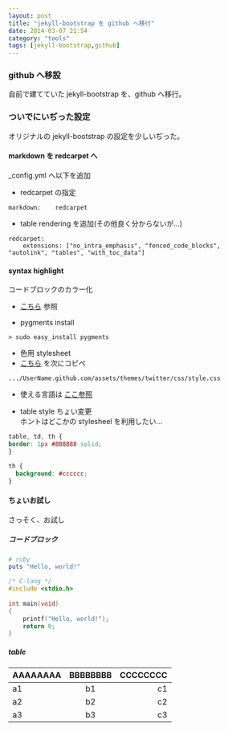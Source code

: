 ```yaml
---
layout: post
title: "jekyll-bootstrap を github へ移行"
date: 2014-03-07 21:54
category: "tools"
tags: [jekyll-bootstrap,github]
---
```


### github へ移設

自前で建てていた jekyll-bootstrap を、github へ移行。

### ついでにいぢった設定

オリジナルの jekyll-bootstrap の設定を少しいぢった。

#### markdown を redcarpet へ

_config.yml へ以下を追加

* redcarpet の指定

~~~
markdown:    redcarpet
~~~

* table rendering を追加(その他良く分からないが...)

~~~
redcarpet:
    extensions: ["no_intra_emphasis", "fenced_code_blocks", "autolink", "tables", "with_toc_data"]
~~~

#### syntax highlight

コードブロックのカラー化

* [こちら](http://web.sfc.keio.ac.jp/~t10078si/wpx/?p=862) 参照

* pygments install

~~~
> sudo easy_install pygments
~~~
* 色用 stylesheet
* [こちら](https://github.com/mojombo/tpw/blob/master/css/syntax.css) を次にコピペ

~~~
.../UserName.github.com/assets/themes/twitter/css/style.css
~~~

* 使える言語は [ここ参照](http://qiita.com/Qiita/items/e84f5aad7757afce82ba)

* table style ちょい変更  
ホントはどこかの stylesheel を利用したい...

~~~ css
table, td, th {
border: 1px #888888 solid;
}

th {
  background: #cccccc;
}
~~~

#### ちょいお試し

さっそく、お試し

##### コードブロック

~~~ ruby
# ruby
puts "Hello, world!"

~~~

~~~ c
/* C-lang */
#include <stdio.h>
 
int main(void)
{
    printf("Hello, world!");
    return 0;
}
~~~

##### table

|AAAAAAAA|BBBBBBBB|CCCCCCCC|
|:--|:-:|--:|
|a1|b1|c1|
|a2|b2|c2|
|a3|b3|c3|


